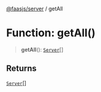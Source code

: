 [@faasjs/server](../README.md) / getAll

# Function: getAll()

> **getAll**(): [`Server`](../classes/Server.md)[]

## Returns

[`Server`](../classes/Server.md)[]
